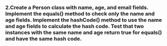 ### 2.Create a Person class with name, age, and email fields. Implement the equals() method to check only the name and age fields. Implement the hashCode() method to use the name and age fields to calculate the hash code. Test that two instances with the same name and age return true for equals() and have the same hash code.